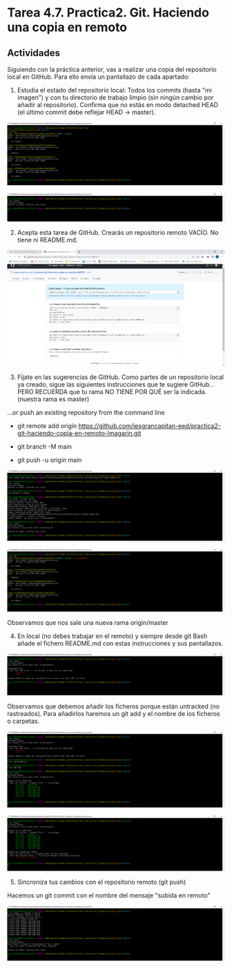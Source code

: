 # Tarea 4.7. Practica2. Git. Haciendo una copia en remoto
## Actividades

Siguiendo con la práctica anterior, vas a realizar una copia del repositorio local en GitHub. Para ello envía un pantallazo de cada apartado:

1. Estudia el estado del repositorio local: Todos los commits (hasta "mi imagen") y con tu directorio de trabajo limpio (sin ningún cambio por añadir al repositorio). Confirma que no estás en modo detached HEAD (el último commit debe reflejar HEAD -> master).

![imagen2](img/img1.png)

![imagen2](img/img2.png)

2. Acepta esta tarea de GitHub. Crearás un repositorio remoto VACÍO. No tiene ni README.md. 

![imagen3](img/img3.png)


3. Fíjate en las sugerencias de GitHub. Como partes de un repositorio local ya creado, sigue las siguientes instrucciones que te sugiere GitHub... PERO RECUERDA que tu rama NO TIENE POR QUÉ ser la indicada.(nuestra rama es master)


…or push an existing repository from the command line
- git remote add origin https://github.com/iesgrancapitan-eed/practica2-git-haciendo-copia-en-remoto-lmagarin.git


- git branch -M main
  
- git push -u origin main

![imagen4](img/img4.png)

![imagen5](img/img5.png)

Observamos que nos sale una nueva rama origin/master


4. En local (no debes trabajar en el remoto) y siempre desde git Bash añade el fichero README.md con estas instrucciones y sus pantallazos.

![imagen6](img/img6.png)

Observamos que debemos añadir los ficheros porque están untracked (no rastreados).
Para añadirlos haremos un git add y el nombre de los ficheros o carpetas.

![imagen7](img/img7.png)

![imagen8](img/img8.png)
   
5. Sincroniza tus cambios con el repositorio remoto (git push)

Hacemos un git commit con el nombre del mensaje "subida en remoto"

![imagen9](img/img9.png)